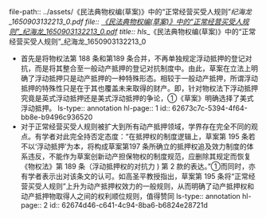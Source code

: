file-path:: ../assets/《民法典物权编(草案)》中的“正常经营买受人规则”_纪海龙_1650903132213_0.pdf
file:: [《民法典物权编(草案)》中的“正常经营买受人规则”_纪海龙_1650903132213_0.pdf](../assets/《民法典物权编(草案)》中的“正常经营买受人规则”_纪海龙_1650903132213_0.pdf)
title:: hls__《民法典物权编(草案)》中的“正常经营买受人规则”_纪海龙_1650903132213_0

- 首先是将物权法第 188 条和第189 条合并，不再单独规定浮动抵押的登记对抗，而是将其整合至一般动产抵押的登记对抗制度中。由此，草案在立法上明确了浮动抵押只是动产抵押的一种特殊形态。相较于一般动产抵押，所谓浮动抵押的特殊性只是在于其也覆盖未来取得的财产。即，针对物权法下浮动抵押究竟是英式浮动抵押还是美式浮动抵押的争论，①《草案》明确选择了美式浮动抵押。
  ls-type:: annotation
  hl-page:: 1
  id:: 62673c7c-5394-4f64-bb8e-b9496c936520
- 对于正常经营买受人规则被扩大到所有动产抵押领域，学界存在完全不同的观点。有学者对此完全持否定态度：“在抵押权的制度逻辑上，草案第 195 条若不以‘浮动抵押’为本，将构成草案第197 条所确立的抵押权追及效力制度的体系违反，不能作为草案创新动产担保物权的制度规范，应删除其规定而恢复《物权法》第 189 条（浮动抵押权的对抗力 ) 第 2 款的表达。”①而同时，亦有学者表示出对该条文的认可。如高圣平教授指出，草案第 195 条将“正常经营买受人规则”上升为动产抵押权效力的一般规则，从而明确了动产抵押权和动产抵押物取得人之间的权利顺位规则，值得赞同
  ls-type:: annotation
  hl-page:: 2
  id:: 62674d46-c641-4c94-8ba6-b6824e28721d